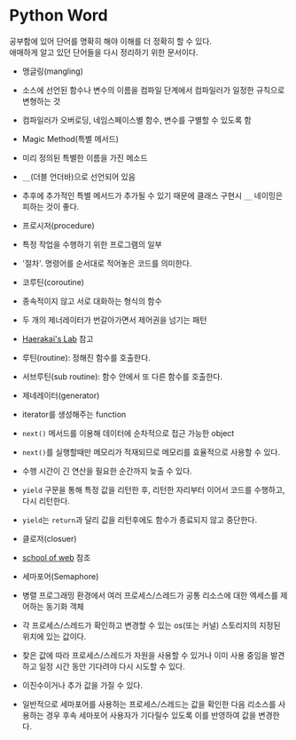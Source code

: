 # Python Word

공부함에 있어 단어를 명확히 해야 이해를 더 정확히 할 수 있다.  
애매하게 알고 있던 단어들을 다시 정리하기 위한 문서이다.

- 맹글링(mangling)
 - 소스에 선언된 함수나 변수의 이름을 컴파일 단계에서 컴파일러가 일정한 규칙으로 변형하는 것
 - 컴파일러가 오버로딩, 네임스페이스별 함수, 변수를 구별할 수 있도록 함

- Magic Method(특별 메서드)
 - 미리 정의된 특별한 이름을 가진 메소드
 - `__`(더블 언더바)으로 선언되어 있음
 - 추후에 추가적인 특별 메서드가 추가될 수 있기 때문에 클래스 구현시 `__` 네이밍은 피하는 것이 좋다.

- 프로시저(procedure)
 - 특정 작업을 수행하기 위한 프로그램의 일부
 - '절차'. 명령어를 순서대로 적어놓은 코드를 의미한다.

- 코루틴(coroutine)
 - 종속적이지 않고 서로 대화하는 형식의 함수
 - 두 개의 제너레이터가 번갈아가면서 제어권을 넘기는 패턴
 - [Haerakai's Lab](https://haerakai.tistory.com/36) 참고
 - 루틴(routine): 정해진 함수를 호출한다.
 - 서브루틴(sub routine): 함수 안에서 또 다른 함수를 호출한다.

- 제네레이터(generator)
 - iterator를 생성해주는 function
 - `next()` 메서드를 이용해 데이터에 순차적으로 접근 가능한 object
 - `next()`를 실행할때만 메모리가 적재되므로 메모리를 효율적으로 사용할 수 있다.
 - 수행 시간이 긴 연산을 필요한 순간까지 늦출 수 있다.
 - `yield` 구문을 통해 특정 값을 리턴한 후, 리턴한 자리부터 이어서 코드를 수행하고, 다시 리턴한다.
 - `yield`는 `return`과 달리 값을 리턴후에도 함수가 종료되지 않고 중단한다.

- 클로저(closuer)
 - [school of web](http://schoolofweb.net/blog/posts/파이썬-클로저--closure/) 참조

- 세마포어(Semaphore)
 - 병렬 프로그래밍 환경에서 여러 프로세스/스레드가 공통 리소스에 대한 엑세스를 제어하는 동기화 객체
 - 각 프로세스/스레드가 확인하고 변경할 수 있는 os(또는 커널) 스토리지의 지정된 위치에 있는 값이다.
 - 찾은 값에 따라 프로세스/스레드가 자원을 사용할 수 있거나 이미 사용 중임을 발견하고 일정 시간 동안 기다려야 다시 시도할 수 있다.
 - 이진수이거나 추가 값을 가질 수 있다.
 - 일반적으로 세마포어를 사용하는 프로세스/스레드는 값을 확인한 다음 리소스를 사용하는 경우 후속 세마포어 사용자가 기다릴수 있도록 이를 반영하여 값을 변경한다.
